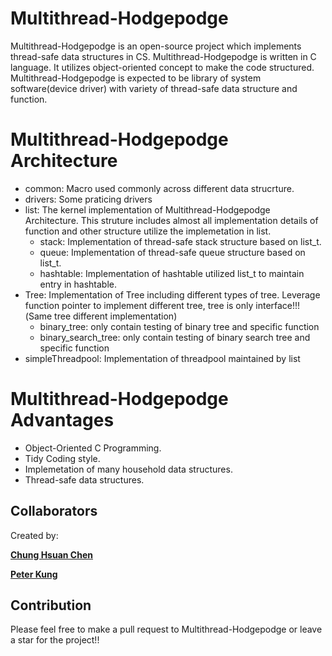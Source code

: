 # Multithread-Hodgepodge

Multithread-Hodgepodge is an open-source project which implements thread-safe data structures in CS.
Multithread-Hodgepodge is written in C language. It utilizes object-oriented concept to make the code structured.
Multithread-Hodgepodge is expected to be library of system software(device driver) with variety of thread-safe data structure and function.


# Multithread-Hodgepodge Architecture
- common: Macro used commonly across different data strucrture.
- drivers: Some praticing drivers
- list: The kernel implementation of Multithread-Hodgepodge Architecture. This struture includes almost all implementation details of function and other structure utilize the implemetation in list.
    - stack: Implementation of thread-safe stack structure based on list_t.
    - queue: Implementation of thread-safe queue structure based on list_t.
    - hashtable: Implementation of hashtable utilized list_t to maintain entry in hashtable. 
- Tree:  Implementation of Tree including different types of tree. Leverage function pointer to implement different tree, tree is only interface!!!(Same tree different implementation)
    - binary_tree: only contain testing of binary tree and specific function
    - binary_search_tree: only contain testing of binary search tree and specific function
- simpleThreadpool: Implementation of threadpool maintained by list
# Multithread-Hodgepodge Advantages
- Object-Oriented C Programming.
- Tidy Coding style.
- Implemetation of many household data structures.
- Thread-safe data structures.

## Collaborators
Created by:

[**Chung Hsuan Chen**](https://github.com/ChungHsuanChen)

[**Peter Kung**](https://github.com/Peter-Kung)

## Contribution
Please feel free to make a pull request to Multithread-Hodgepodge or leave a star for the project!!